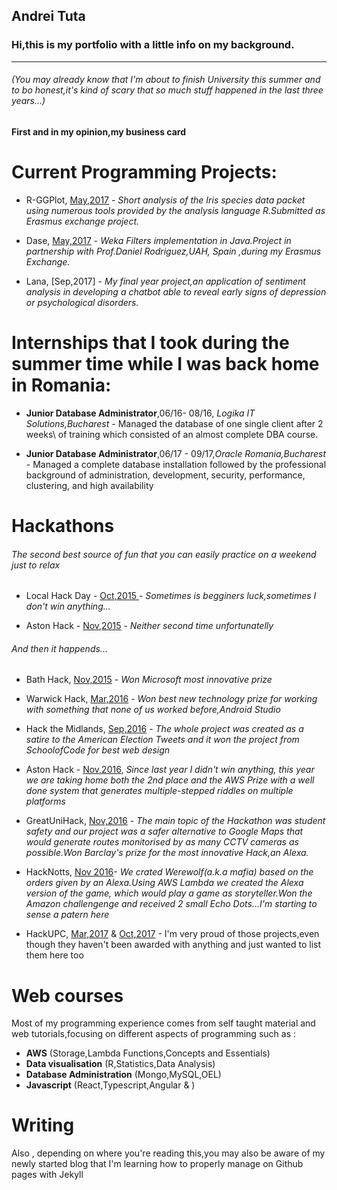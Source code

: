 ## Andrei Tuta

### Hi,this is my portfolio with a little info on my background.
---
###### (You may already know that I'm about to finish University this summer and to bo honest,it's kind of scary that so much stuff happened in the last three years...)

#### First and in my opinion,my business card

# Current Programming Projects:

* R-GGPlot, [May,2017](https://github.com/AndreiTuta/R-GGplot) - *Short analysis of the Iris species data packet using numerous tools provided by the analysis language R.Submitted as Erasmus exchange project.*

* Dase, [May,2017](https://github.com/AndreiTuta/DASE) - *Weka Filters implementation in Java.Project in partnership with Prof.Daniel Rodriguez,UAH, Spain ,during my Erasmus Exchange.*

* Lana, [Sep,2017] - *My final year project,an application of sentiment analysis in developing a chatbot able to reveal early signs of depression or psychological disorders.*

# Internships that I took during the summer time while I was back home in Romania:
  
 * **Junior Database Administrator**,06/16- 08/16, _Logika IT Solutions,Bucharest_ -
Managed the database of one single client after 2 weeks\\ of training which consisted of an almost complete DBA course.
    
  * **Junior Database Administrator**,06/17 - 09/17,_Oracle Romania,Bucharest_ -
      Managed a complete database installation
      followed by the professional background of administration, development, security, 
      performance, clustering, and high availability 

# Hackathons
###### The second best source of fun that you can easily practice on a weekend just to relax
* Local Hack Day - [Oct,2015 ](https://devpost.com/software/hackalarm-zm1tcr) - *Sometimes is begginers luck,sometimes I don't win anything...*

* Aston Hack - [Nov,2015](https://devpost.com/software/safedrive-ails80) - *Neither second time unfortunatelly*

###### And then it happends...

* Bath Hack, [Nov,2015](https://devpost.com/software/technoquery ) - *Won Microsoft most innovative prize* 

* Warwick Hack, [Mar,2016](https://devpost.com/software/nfccards) - *Won best new technology prize for working with something that none of us worked before,Android Studio* 

* Hack the Midlands, [Sep,2016](https://devpost.com/software/election-bot) - *The whole project was created as a satire to the American Election Tweets and it won the project from SchoolofCode for best web design*

* Aston Hack - [Nov,2016](https://devpost.com/software/wildgoosechase), *Since last year I didn't win anything, this year we are taking home both the 2nd place and the AWS Prize with a well done system that generates multiple-stepped riddles on multiple platforms*

* GreatUniHack, [Nov,2016](https://devpost.com/software/safewalker) - *The main topic of the Hackathon was student safety and our project was a safer alternative to Google Maps that would generate routes monitorised by as many CCTV cameras as possible.Won Barclay's prize for the most innovative Hack,an Alexa.* 

* HackNotts, [Nov 2016](https://devpost.com/software/alexa-the-werewolf)- *We crated Werewolf(a.k.a mafia) based on the orders given by an Alexa.Using AWS Lambda we created the Alexa version of the game, which would play a game as storyteller.Won the Amazon challengenge and received 2 small Echo Dots...I'm starting to sense a patern here*

* HackUPC, [Mar,2017](https://devpost.com/software/amisafe-sq2fv9) & [Oct,2017](https://devpost.com/software/notarealalexa) - I'm very proud of those projects,even though they haven't been awarded with anything and just wanted to list them here too 


# Web courses
Most of my programming experience comes from self taught material and web tutorials,focusing on different aspects of programming such as : 

* __AWS__ (Storage,Lambda Functions,Concepts and Essentials)
* __Data visualisation__ (R,Statistics,Data Analysis)
* __Database Administration__ (Mongo,MySQL,OEL)
* __Javascript__ (React,Typescript,Angular & )

# Writing 
Also , depending on where you're reading this,you may also be aware of my newly started blog that I'm learning how to properly manage on Github pages with Jekyll



    